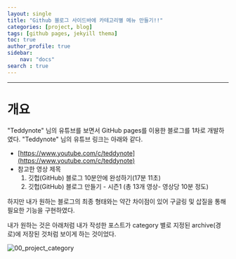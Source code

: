 ```yaml
---
layout: single
title: "Github 블로그 사이드바에 카테고리별 메뉴 만들기!!"
categories: [project, blog]
tags: [github pages, jekyill thema]
toc: true
author_profile: true
sidebar:
    nav: "docs"
search : true
---
```






------

  

# 개요

"Teddynote" 님의 유튜브를 보면서 GitHub pages를 이용한 블로그를 1차로 개발하였다. "Teddynote" 님의 유튜브 링크는 아래와 같다.



- [https://www.youtube.com/c/teddynote](https://www.youtube.com/c/teddynote)
- 참고한 영상 제목
  1. 깃헙(GitHub) 블로그 10분안에 완성하기(17분 11초)
  2. 깃헙(GitHub) 블로그 만들기 - 시즌1 (총 13개 영상- 영상당 10분 정도)



하지만 내가 원하는 블로그의 최종 형태와는 약간 차이점이 있어 구글링 및 삽질을 통해 필요한 기능을 구현하였다. 

 내가 원하는 것은 아래처럼 내가 작성한 포스트가 category 별로 지정된 archive(경로)에 저장된 것처럼 보이게 하는 것이었다.

![00_project_category](../../../images/2022-08-24-000/00_project_category-16613089140193.png)

